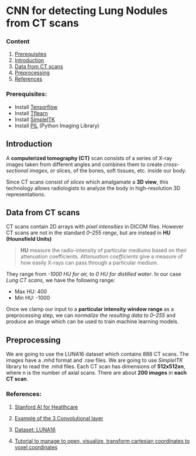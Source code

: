 # CNN for detecting Lung Nodules from CT scans


### Content

1. [Prerequisites](#Prerequisites)
2. [Introduction](#Introduction)
3. [Data from CT scans](#Data)
4. [Preprocessing](#LUNA16)
5. [References](#References)

### <a id='Prerequisites'></a> Prerequisites:

* Install [Tensorflow](https://www.tensorflow.org/install/)
* Install [Tflearn](http://tflearn.org/)
* Install [SimpleITK](http://www.simpleitk.org/)
* Install [PIL](http://pythonware.com/products/pil/) (Python Imaging Library)

## <a id='Introduction'></a> Introduction


A **computerized tomography (CT)** scan consists of a series of X-ray images taken from different angles and combines them to create *cross-sectional images*, or slices, of the bones, soft tissues, etc. inside our body.

Since CT scans consist of *slices* which amalgamate a **3D view**, this technology allows radiologists to analyze the body in high-resolution 3D representations.


## <a id='Data'></a> Data from CT scans


CT scans contain 2D arrays with *pixel intensities* in DICOM files. However CT scans are not in the standard *0–255 range*, but are instead in **HU (Hounsfield Units)**

> **HU** measure the radio-intensity of particular  mediums based on their attenuation coefficients. *Attenuation coefficients* give a measure of how easily X-rays can pass through a particular medium.

They range from *-1000 HU for air, to 0 HU for distilled water*. In our case *Lung CT scans*, we have the following range:


* Max HU: 400
* Min HU: -1000

Once we clamp our input to a **particular intensity window range** as a preprocessing step, we can *normalize the resulting data to 0–255* and produce an image which can be used to train machine learning models.

## <a id='LUNA16'></a> Preprocessing


We are going to use the LUNA16 dataset which contains 888 CT scans. The images have a .mhd format and .raw files. We are going to use *SimpleITK* library to read the .mhd files. Each CT scan has dimensions of **512x512xn**, where n is the number of axial scans. There are about **200 images** in **each CT scan**.


### <a id='References'></a> References:

1. [Stanford AI for Healthcare](https://medium.com/stanford-ai-for-healthcare/superman-isnt-the-only-one-with-x-ray-vision-deep-learning-for-ct-scans-290aaa7ba5c1)

2. [Example of the 3 Convolutional layer](https://github.com/swethasubramanian/LungCancerDetection)

3. [Dataset: LUNA16](https://luna16.grand-challenge.org/home/)

4. [Tutorial to manage to open, visualize, transform cartesian coordinates to voxel coordinates](https://luna16.grand-challenge.org/tutorial/)
